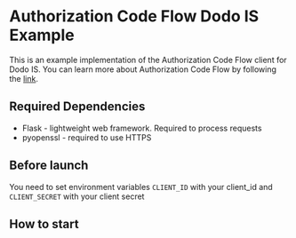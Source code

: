 # Authorization Code Flow Dodo IS Example 

This is an example implementation of the Authorization Code Flow client for Dodo IS.
You can learn more about Authorization Code Flow by following the [link](https://auth0.com/docs/get-started/authentication-and-authorization-flow/authorization-code-flow).

## Required Dependencies

- Flask - lightweight web framework. Required to process requests
- pyopenssl - required to use HTTPS

## Before launch

You need to set environment variables `CLIENT_ID` with your client_id and `CLIENT_SECRET` with your client secret

## How to start
